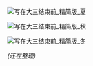 ![写在大三结束前_精简版_夏](./%E5%86%99%E5%9C%A8%E5%A4%A7%E4%B8%89%E7%BB%93%E6%9D%9F%E5%89%8D.assets/%E5%86%99%E5%9C%A8%E5%A4%A7%E4%B8%89%E7%BB%93%E6%9D%9F%E5%89%8D_%E7%B2%BE%E7%AE%80%E7%89%88_%E5%A4%8F-1688314941499-4.png)

![写在大三结束前_精简版_秋](./%E5%86%99%E5%9C%A8%E5%A4%A7%E4%B8%89%E7%BB%93%E6%9D%9F%E5%89%8D.assets/%E5%86%99%E5%9C%A8%E5%A4%A7%E4%B8%89%E7%BB%93%E6%9D%9F%E5%89%8D_%E7%B2%BE%E7%AE%80%E7%89%88_%E7%A7%8B.png)

![写在大三结束前_精简版_冬](./%E5%86%99%E5%9C%A8%E5%A4%A7%E4%B8%89%E7%BB%93%E6%9D%9F%E5%89%8D.assets/%E5%86%99%E5%9C%A8%E5%A4%A7%E4%B8%89%E7%BB%93%E6%9D%9F%E5%89%8D_%E7%B2%BE%E7%AE%80%E7%89%88_%E5%86%AC.png)

*(还在整理)*